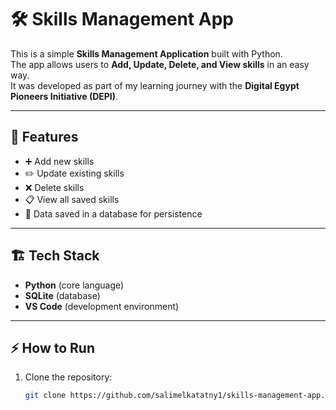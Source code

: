 # 🛠️ Skills Management App

This is a simple **Skills Management Application** built with Python.  
The app allows users to **Add, Update, Delete, and View skills** in an easy way.  
It was developed as part of my learning journey with the **Digital Egypt Pioneers Initiative (DEPI)**.

---

## 🚀 Features
- ➕ Add new skills  
- ✏️ Update existing skills  
- ❌ Delete skills  
- 📋 View all saved skills  
- 💾 Data saved in a database for persistence  

---

## 🏗️ Tech Stack
- **Python** (core language)  
- **SQLite** (database)  
- **VS Code** (development environment)  

---

## ⚡ How to Run
1. Clone the repository:
   ```bash
   git clone https://github.com/salimelkatatny1/skills-management-app.git
